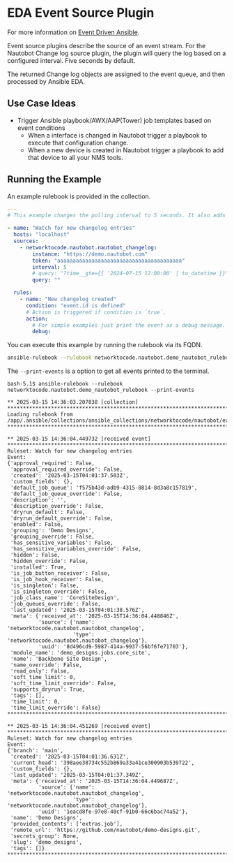 # EDA Event Source Plugin

For more information on [Event Driven Ansible](https://ansible.readthedocs.io/projects/ansible-eda/).

Event source plugins describe the source of an event stream. For the Nautobot Change log source plugin, the plugin will query the log based on a configured interval. Five seconds by default.

The returned Change log objects are assigned to the event queue, and then processed by Ansible EDA.

## Use Case Ideas

- Trigger Ansible playbook/AWX/AAP(Tower) job templates based on event conditions
    - When a interface is changed in Nautobot trigger a playbook to execute that configuration change.
    - When a new device is created in Nautobot trigger a playbook to add that device to all your NMS tools.


## Running the Example

An example rulebook is provided in the collection.

```yml
---
# This example changes the polling interval to 5 seconds. It also adds query params to filter down the events coming into the platform.

- name: "Watch for new changelog entries"
  hosts: "localhost"
  sources:
    - networktocode.nautobot.nautobot_changelog:
        instance: "https://demo.nautobot.com"
        token: "aaaaaaaaaaaaaaaaaaaaaaaaaaaaaaaaaaaaaaaa"
        interval: 5
        # query: "?time__gte={{ '2024-07-15 12:00:00' | to_datetime }}"
        query: ""

  rules:
    - name: "New changelog created"
      condition: "event.id is defined"
      # Action is triggered if condition is `true`.
      action:
        # For simple examples just print the event as a debug message.
        debug:

```

You can execute this example by running the rulebook via its FQDN.

```bash
ansible-rulebook --rulebook networktocode.nautobot.demo_nautobot_rulebook --print-events
```

The `--print-events` is a option to get all events printed to the terminal.

```
bash-5.1$ ansible-rulebook --rulebook networktocode.nautobot.demo_nautobot_rulebook --print-events

** 2025-03-15 14:36:03.207838 [collection] *********************************************************************************************************************************************************************************************
Loading rulebook from /app/.ansible/collections/ansible_collections/networktocode/nautobot/extensions/eda/rulebooks/demo_nautobot_rulebook.yml
****************************************************************************************************************************************************************************************************************************************

** 2025-03-15 14:36:04.449732 [received event] *****************************************************************************************************************************************************************************************
Ruleset: Watch for new changelog entries
Event:
{'approval_required': False,
 'approval_required_override': False,
 'created': '2025-03-15T04:01:37.503Z',
 'custom_fields': {},
 'default_job_queue': 'f575b43d-adb9-4315-8814-8d3a8c157819',
 'default_job_queue_override': False,
 'description': '',
 'description_override': False,
 'dryrun_default': False,
 'dryrun_default_override': False,
 'enabled': False,
 'grouping': 'Demo Designs',
 'grouping_override': False,
 'has_sensitive_variables': False,
 'has_sensitive_variables_override': False,
 'hidden': False,
 'hidden_override': False,
 'installed': True,
 'is_job_button_receiver': False,
 'is_job_hook_receiver': False,
 'is_singleton': False,
 'is_singleton_override': False,
 'job_class_name': 'CoreSiteDesign',
 'job_queues_override': False,
 'last_updated': '2025-03-15T04:01:38.576Z',
 'meta': {'received_at': '2025-03-15T14:36:04.448846Z',
          'source': {'name': 'networktocode.nautobot.nautobot_changelog',
                     'type': 'networktocode.nautobot.nautobot_changelog'},
          'uuid': '8d496cd9-5987-414a-9937-56bf6fe71703'},
 'module_name': 'demo_designs.jobs.core_site',
 'name': 'Backbone Site Design',
 'name_override': False,
 'read_only': False,
 'soft_time_limit': 0,
 'soft_time_limit_override': False,
 'supports_dryrun': True,
 'tags': [],
 'time_limit': 0,
 'time_limit_override': False}
****************************************************************************************************************************************************************************************************************************************

** 2025-03-15 14:36:04.451269 [received event] *****************************************************************************************************************************************************************************************
Ruleset: Watch for new changelog entries
Event:
{'branch': 'main',
 'created': '2025-03-15T04:01:36.631Z',
 'current_head': '398aee38734c552b869a33a41ce300903b539722',
 'custom_fields': {},
 'last_updated': '2025-03-15T04:01:37.349Z',
 'meta': {'received_at': '2025-03-15T14:36:04.449687Z',
          'source': {'name': 'networktocode.nautobot.nautobot_changelog',
                     'type': 'networktocode.nautobot.nautobot_changelog'},
          'uuid': '1eacd8fe-97e8-40cf-91b0-66c6bac74a52'},
 'name': 'Demo Designs',
 'provided_contents': ['extras.job'],
 'remote_url': 'https://github.com/nautobot/demo-designs.git',
 'secrets_group': None,
 'slug': 'demo_designs',
 'tags': []}
**********************************************************************************************************************************************************************************************************************************
```
